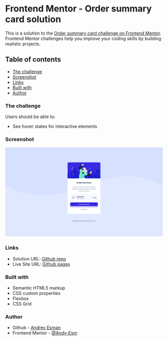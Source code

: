 # Frontend Mentor - Order summary card solution

This is a solution to the [Order summary card challenge on Frontend Mentor](https://www.frontendmentor.io/challenges/order-summary-component-QlPmajDUj). Frontend Mentor challenges help you improve your coding skills by building realistic projects.

## Table of contents

- [The challenge](#the-challenge)
- [Screenshot](#screenshot)
- [Links](#links)
- [Built with](#built-with)
- [Author](#author)

### The challenge

Users should be able to:

- See hover states for interactive elements

### Screenshot

![](./Screenshot.png)

### Links

- Solution URL: [Github repo](https://github.com/Andy-Esm/fm-order-summary-component-main)
- Live Site URL: [Github pages](https://andy-esm.github.io/fm-order-summary-component-main/)

### Built with

- Semantic HTML5 markup
- CSS custom properties
- Flexbox
- CSS Grid

### Author

- Github - [Andrey Esman](https://github.com/Andy-Esm)
- Frontend Mentor - [@Andy-Esm](https://www.frontendmentor.io/profile/Andy-Esm)

